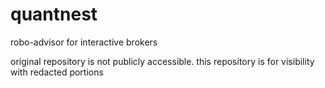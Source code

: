# quantnest

robo-advisor for interactive brokers

original repository is not publicly accessible. this repository is for visibility with redacted portions
